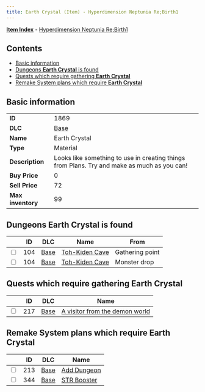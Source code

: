 ```yaml
---
title: Earth Crystal (Item) - Hyperdimension Neptunia Re;Birth1
---
```


[**Item Index**](/neptunia/rb1/item/index.html) - [Hyperdimension Neptunia Re;Birth1](/neptunia/rb1)

## Contents

- [Basic information](#basic-information)
- [Dungeons **Earth Crystal** is found](#dungeons-earth-crystal-is-found)
- [Quests which require gathering **Earth Crystal**](#quests-which-require-gathering-earth-crystal)
- [Remake System plans which require **Earth Crystal**](#remake-system-plans-which-require-earth-crystal)

## Basic information

|   |   |
| -- | -- |
| **ID** | 1869 |
| **DLC** | [Base](/neptunia/rb1/dlc/1-base.html) |
| **Name** | Earth Crystal |
| **Type** | Material |
| **Description** | Looks like something to use in creating things from Plans. Try and make as much as you can! |
| **Buy Price** | 0 |
| **Sell Price** | 72 |
| **Max inventory** | 99 |


## Dungeons **Earth Crystal** is found

|    | ID | DLC | Name | From |
| -- | -- | --- | ---- | ---- |
| <input type="checkbox" id="rb1-dungeon-1-104" class="trackbox" /> | 104 | [Base](/neptunia/rb1/dlc/1-base.html) | [Toh-Kiden Cave](/neptunia/rb1/dungeon/1-104-toh-kiden-cave.html) | Gathering point |
| <input type="checkbox" id="rb1-dungeon-1-104" class="trackbox" /> | 104 | [Base](/neptunia/rb1/dlc/1-base.html) | [Toh-Kiden Cave](/neptunia/rb1/dungeon/1-104-toh-kiden-cave.html) | Monster drop |


## Quests which require gathering **Earth Crystal**

|    | ID | DLC | Name |
| -- | -- | --- | ---- |
| <input type="checkbox" id="rb1-quest-1-217" class="trackbox" /> | 217 | [Base](/neptunia/rb1/dlc/1-base.html) | [A visitor from the demon world](/neptunia/rb1/quest/1-217-a-visitor-from-the-demon-world.html) |


## Remake System plans which require **Earth Crystal**

|    | ID | DLC | Name |
| -- | -- | --- | ---- |
| <input type="checkbox" id="rb1-quest-1-213" class="trackbox" /> | 213 | [Base](/neptunia/rb1/dlc/1-base.html) | [Add Dungeon](/neptunia/rb1/quest/1-213-add-dungeon.html) |
| <input type="checkbox" id="rb1-quest-1-344" class="trackbox" /> | 344 | [Base](/neptunia/rb1/dlc/1-base.html) | [STR Booster](/neptunia/rb1/quest/1-344-str-booster.html) |
